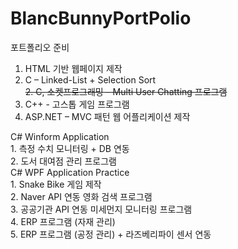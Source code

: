 # BlancBunnyPortPolio
포트폴리오 준비

1. HTML 기반 웹페이지 제작   
2. C – Linked-List + Selection Sort   
~~2. C, 소켓프로그래밍 – Multi User Chatting 프로그램~~ 
3. C++ - 고스톱 게임 프로그램   
4. ASP.NET – MVC 패턴 웹 어플리케이션 제작   
   
C# Winform Application   
	1. 측정 수치 모니터링 + DB 연동   
	2. 도서 대여점 관리 프로그램   
C# WPF Application Practice   
	1. Snake Bike 게임 제작   
	2. Naver API 연동 영화 검색 프로그램   
	3. 공공기관 API 연동 미세먼지 모니터링 프로그램   
	4. ERP 프로그램 (자재 관리)   
	5. ERP 프로그램 (공정 관리) + 라즈베리파이 센서 연동   

